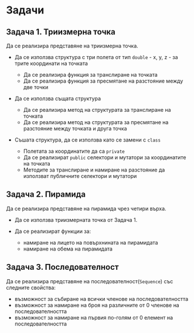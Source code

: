 # Задачи

## Задача 1. Триизмерна точка

Да се реализира представяне на триизмерна точка.

- Да се използва структура с три полета от тип `double` - x, y, z - за 
	трите координати на точката
	- Да се реализира функция за транслиране на точката
	- Да се реализира функция за пресмятане на разстояние между две точки

- Да се използва същата структура
	- Да се реализира метод на структурата за транслиране на точката
	- Да се реализира метод на структурата за пресмятане на разстояние между точката и друга точка

- Съшата структура, да се използва като се замени с `class`
	- Полетата за координатите да са `private`
	- Да се реализират `public` селектори и мутатори за координатите на точката
	- Методите за транслиране и намиране на разстояние да използват публичните селектори и мутатори

## Задача 2. Пирамида

Да се реализира представяне на пирамида чрез четири върха.

- Да се използва триизмерната точка от Задача 1.

- Да се реализират функции за:
	- намиране на лицето на повърхнината на пирамидата
	- намиране на обема на пирамидата

## Задача 3. Последователност

Да се реализира представяне на последователност(`Sequence`) със следните свойства:

- възможност за събиране на всички членове на последователността
- възможност за намиране на броя на различните от 0 членове на последователността
- възможност за намиране на първия по-голям от 0 елемент на последователността